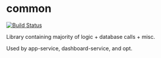 # common

[![Build Status](https://travis-ci.com/Purple-Services/common.svg?token=qtYcDv5JYzqmyunRnB93&branch=dev)](https://travis-ci.com/Purple-Services/common)

Library containing majority of logic + database calls + misc.

Used by app-service, dashboard-service, and opt.
